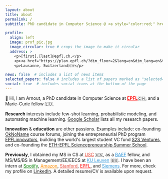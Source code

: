 ```yaml
---
layout: about
title: about
permalink: /
subtitle: PhD candidate in Computer Science @ <a style="color:red;" href="https://www.epfl.ch"><b>EPFL</b></a> • <i>educate ⇄ research ⇆ innovate</i> # <b>ML Research</b> @ EPFL  •  Previously: USC / Spotify / Amazon  •  build ⇄ measure ⇆ learn <a href='#'>Affiliations</a>. Address. Contacts. Moto. Etc.

profile:
  align: left
  image: prof_pic.jpg
  image_circular: true # crops the image to make it circular
  address: >
    <p>[first].[last]@epfl.ch,</p>
    <p><a href="https://plan.epfl.ch/?dim_floor=2&lang=en&dim_lang=en&tree_groups=centres_nevralgiques%2Cacces%2Cmobilite_reduite%2Censeignement%2Ccommerces_et_services%2Cvehicules%2Cinfrastructure_plan_grp&tree_group_layers_centres_nevralgiques=information_epfl%2Cguichet_etudiants&tree_group_layers_acces=metro&tree_group_layers_mobilite_reduite=&tree_group_layers_enseignement=&tree_group_layers_commerces_et_services=&tree_group_layers_vehicules=&tree_group_layers_infrastructure_plan_grp=batiments_query_plan&baselayer_ref=grp_backgrounds&map_x=2532737&map_y=1152291&map_zoom=12">Office BC264</a>, EPFL,</p>
    <p>Lausanne, Switzerland🇨🇭</p>

news: false  # includes a list of news items
selected_papers: false # includes a list of papers marked as "selected={true}"
social: true  # includes social icons at the bottom of the page
---
```


👋 Hi, I am Arnout, a PhD candidate in Computer Science at <a style="color:red;" href="https://ic.epfl.ch"><b>EPFL</b></a>🇨🇭, and a Marie-Curie fellow 🇪🇺.

**Research** interests include few-shot learning, probabilistic modeling, and automating machine learning. <a href="https://scholar.google.com/citations?user={{ site.scholar_userid }}" title="Google Scholar"><i class="ai ai-google-scholar"></i> Google Scholar</a> lists all my research papers.

**Innovation** & **education** are other passions. Examples include: co-founding [OkNoName](https://www.OkNoName.com/) course forums, joining the entrepreneurial PhD program [EPFLinnovators](https://actu.epfl.ch/news/epflinnovators-arnout-devos/), building the world's largest student VC fund [S2S Ventures](https://www.s2s.vc/), and co-founding the [ETH-EPFL Sciencepreneurship Summer School](https://sciencepreneurship.ch).

**Previously**, I obtained my MS in CS at <a href="https://www.usc.edu" style="color:#E74C3C;">USC</a> 🇺🇸, as a <a href="https://baef.be/baef-fellows/#2017"  style="color:#3498DB;">BAEF</a> fellow, and MS/MS/BS in Management/EE/EECS at <a href="https://www.kuleuven.be" style="color:#3498DB;">KU Leuven</a> 🇧🇪.
I have been an intern at <a href="https://research.atspotify.com/" style="color:green;">Spotify</a>, <a href="https://www.amazon.science/" style="color:darkorange;">Amazon</a>, <a href="https://bmir.stanford.edu/" style="color:#E74C3C;">Stanford</a>, <a href="https://www.epfl.ch/labs/rfic/" style="color:red;">EPFL</a>, and <a href="https://www.plm.automation.siemens.com/global/en/" style="color:#3498DB;">Siemens</a>. For more, check my profile on <a href="https://www.linkedin.com/in/{{ site.linkedin_username }}" title="LinkedIn"><i class="fab fa-linkedin"></i> LinkedIn</a>. A detailed resume/CV is available upon request.

<!-- Write your biography here. Tell the world about yourself. Link to your favorite [subreddit](http://reddit.com). You can put a picture in, too. The code is already in, just name your picture `prof_pic.jpg` and put it in the `img/` folder.

Put your address / P.O. box / other info right below your picture. You can also disable any these elements by editing `profile` property of the YAML header of your `_pages/about.md`. Edit `_bibliography/papers.bib` and Jekyll will render your [publications page](/al-folio/publications/) automatically.

Link to your social media connections, too. This theme is set up to use [Font Awesome icons](http://fortawesome.github.io/Font-Awesome/) and [Academicons](https://jpswalsh.github.io/academicons/), like the ones below. Add your Facebook, Twitter, LinkedIn, Google Scholar, or just disable all of them. -->
